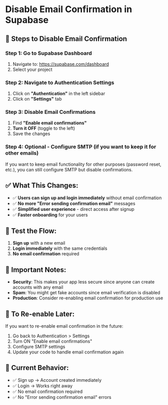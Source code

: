 # Disable Email Confirmation in Supabase

## 🔧 **Steps to Disable Email Confirmation**

### **Step 1: Go to Supabase Dashboard**
1. Navigate to: https://supabase.com/dashboard
2. Select your project

### **Step 2: Navigate to Authentication Settings**
1. Click on **"Authentication"** in the left sidebar
2. Click on **"Settings"** tab

### **Step 3: Disable Email Confirmations**
1. Find **"Enable email confirmations"**
2. **Turn it OFF** (toggle to the left)
3. Save the changes

### **Step 4: Optional - Configure SMTP (if you want to keep it for other emails)**
If you want to keep email functionality for other purposes (password reset, etc.), you can still configure SMTP but disable confirmations.

## ✅ **What This Changes:**

- ✅ **Users can sign up and login immediately** without email confirmation
- ✅ **No more "Error sending confirmation email"** messages
- ✅ **Simplified user experience** - direct access after signup
- ✅ **Faster onboarding** for your users

## 🚀 **Test the Flow:**

1. **Sign up** with a new email
2. **Login immediately** with the same credentials
3. **No email confirmation** required

## 📝 **Important Notes:**

- **Security**: This makes your app less secure since anyone can create accounts with any email
- **Spam**: You might get fake accounts since email verification is disabled
- **Production**: Consider re-enabling email confirmation for production use

## 🔄 **To Re-enable Later:**

If you want to re-enable email confirmation in the future:
1. Go back to Authentication > Settings
2. Turn ON "Enable email confirmations"
3. Configure SMTP settings
4. Update your code to handle email confirmation again

## 🎯 **Current Behavior:**

- ✅ Sign up → Account created immediately
- ✅ Login → Works right away
- ✅ No email confirmation required
- ✅ No "Error sending confirmation email" errors 